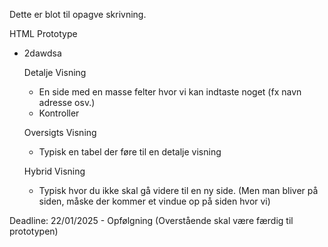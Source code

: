 Dette er blot til opagve skrivning. 


HTML Prototype
- 2dawdsa


  Detalje Visning 
  - En side med en masse felter hvor vi kan indtaste noget (fx navn adresse osv.)
  - Kontroller

  Oversigts Visning
  - Typisk en tabel der føre til en detalje visning

  Hybrid Visning
  - Typisk hvor du ikke skal gå videre til en ny side. (Men man bliver på siden, måske der kommer et vindue op på siden hvor vi) 


Deadline: 22/01/2025 - Opfølgning (Overstående skal være færdig til prototypen)
